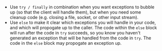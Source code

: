 * Use `try / finally` in combination when you want exceptions to bubble up (so that the client will handle them), but when you need some cleanup code (e.g. closing a file, socket, or other input stream).
* Use `else` to make it clear which exceptions you will handle in your code, and which will propogate up to the caller. The code within the `else` block will run after the code in `try` succeeds, so you know you haven't generated an exception that will be handled from the code in `try`. The code in the `else` block may propogate an exception up.
